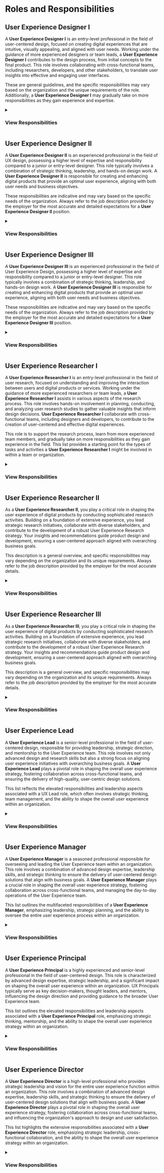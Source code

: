 # Roles and Responsibilities

## User Experience Designer I

A **User Experience Designer I** is an entry-level professional in the field of user-centered design, focused on creating digital experiences that are intuitive, visually appealing, and aligned with user needs. Working under the guidance of more experienced designers or team leads, a **User Experience Designer I** contributes to the design process, from initial concepts to the final product. This role involves collaborating with cross-functional teams, including researchers, developers, and other stakeholders, to translate user insights into effective and engaging user interfaces.

These are general guidelines, and the specific responsibilities may vary based on the organization and the unique requirements of the role. Additionally, a **User Experience Designer I** may gradually take on more responsibilities as they gain experience and expertise.

<details>

<summary><h3>View Responsibilities</h3></summary>

**User Research**
- [x] Conduct user interviews, surveys, and usability testing to gather insights.
- [x] Analyze and interpret user feedback to inform design decisions.

**Information Architecture**
- [x] Develop site maps, user flows, and wireframes to define the structure and organization of digital products.
- [x] Ensure information is presented in a clear and intuitive manner.

**Interaction Design**
- [x] Create interactive prototypes to demonstrate and test design concepts.
- [x] Define and design user interactions and workflows.

**Visual Design**
- [x] Develop visual design elements such as color schemes, typography, and iconography.
- [x] Ensure consistency in visual elements across the product.

**Collaboration**
- [x] Work closely with cross-functional teams, including product managers, developers, and other designers.
- [x] Participate in design reviews and provide constructive feedback.

**Usability Testing**
- [x] Plan and conduct usability testing sessions to evaluate design effectiveness.
- [x] Iterate on designs based on usability testing feedback.

**Accessibility**
- [x] Ensure designs comply with accessibility standards and principles.
- [x] Advocate for inclusive design practices.

**Prototyping**
- [x] Develop interactive prototypes using tools such as Sketch, Figma, or Adobe XD.
- [x] Iterate on prototypes based on feedback and testing results.

**User Persona Development**
- [x] Create user personas to represent the target audience and guide design decisions.
- [x] Consider user needs and goals throughout the design process.

**Documentation**
- [x] Prepare and maintain design documentation, including design specifications and guidelines.
- [x] Communicate design decisions and rationale effectively.

**Stay Updated on Industry Trends**
- [x] Stay informed about the latest UX design trends, tools, and methodologies.
- [x] Continuously improve skills and apply new knowledge to projects.

**Problem Solving**
- [x] Identify design challenges and propose creative solutions.
- [x] Work collaboratively to find optimal solutions to design problems.
</details>


## User Experience Designer II

A **User Experience Designer II** is an experienced professional in the field of UX design, possessing a higher level of expertise and responsibility compared to a junior or entry-level designer. This role typically involves a combination of strategic thinking, leadership, and hands-on design work. A **User Experience Designer II** is responsible for creating and enhancing digital products that provide an optimal user experience, aligning with both user needs and business objectives.

These responsibilities are indicative and may vary based on the specific needs of the organization. Always refer to the job description provided by the employer for the most accurate and detailed expectations for a **User Experience Designer II** position.

<details>

<summary><h3>View Responsibilities</h3></summary>

**User Research and Analysis**
- [ ] Lead and conduct user research activities, including interviews, surveys, and usability testing.
- [ ] Analyze and synthesize research findings to inform design decisions.

**Information Architecture and Interaction Design**
- [ ] Develop complex information architecture, user flows, and wireframes for digital products.
- [ ] Design and refine user interactions and workflows based on user feedback and usability testing.

**Visual Design Leadership**
- [ ] Lead the development of visual design elements, including color schemes, typography, and iconography.
- [ ] Ensure a cohesive and visually appealing design language across the product.

**Prototyping and High-Fidelity Mockups**
- [ ] Create interactive prototypes and high-fidelity mockups to demonstrate design concepts.
- [ ] Collaborate with development teams to ensure the feasibility of design implementations.

**Design System Contribution**
- [ ] Contribute to the development and maintenance of a design system.
- [ ] Ensure consistency and scalability of design elements across the product.

**Collaboration and Cross-Functional Communication**
- [ ] Collaborate effectively with cross-functional teams, including product managers, developers, and other designers.
- [ ] Communicate design decisions and rationale to stakeholders.

**Usability Testing and Iteration**
- [ ] Plan and lead usability testing sessions to evaluate designs.
- [ ] Iterate on designs based on user feedback and testing results.

**Accessibility and Inclusive Design**
- [ ] Ensure designs comply with accessibility standards and advocate for inclusive design practices.
- [ ] Educate team members on the importance of accessibility in design.

**User Persona Refinement**
- [ ] Refine and update user personas based on ongoing research and feedback.
- [ ] Use personas to guide design decisions and ensure a user-centered approach.

**Design Leadership**
- [ ] Provide design leadership within the team, mentoring junior designers and collaborating with other design leaders.
- [ ] Contribute to the development of design processes and methodologies.

**Strategic Design Thinking**
- [ ] Apply strategic design thinking to align design decisions with overall product and business goals.
- [ ] Participate in discussions about the long-term vision for the product.

**Continuous Learning and Professional Development**
- [ ] Stay updated on the latest trends, tools, and methodologies in UX design.
- [ ] Proactively seek opportunities for professional development and skill enhancement.

</details>


## User Experience Designer III

A **User Experience Designer III** is an experienced professional in the field of User Experience Design, possessing a higher level of expertise and responsibility compared to a junior or entry-level designer. This role typically involves a combination of strategic thinking, leadership, and hands-on design work. A **User Experience Designer III** is responsible for creating and enhancing digital products that provide an optimal user experience, aligning with both user needs and business objectives.

These responsibilities are indicative and may vary based on the specific needs of the organization. Always refer to the job description provided by the employer for the most accurate and detailed expectations for a **User Experience Designer III** position.

<details>

<summary><h3>View Responsibilities</h3></summary>

**User Research and Analysis**
- [ ] Lead and conduct user research activities, including interviews, surveys, and usability testing.
- [ ] Analyze and synthesize research findings to inform design decisions.

**Information Architecture and Interaction Design**
- [ ] Develop complex information architecture, user flows, and wireframes for digital products.
- [ ] Design and refine user interactions and workflows based on user feedback and usability testing.

**Visual Design Leadership**
- [ ] Lead the development of visual design elements, including color schemes, typography, and iconography.
- [ ] Ensure a cohesive and visually appealing design language across the product.

**Prototyping and High-Fidelity Mockups**
- [ ] Create interactive prototypes and high-fidelity mockups to demonstrate design concepts.
- [ ] Collaborate with development teams to ensure the feasibility of design implementations.

**Design System Contribution**
- [ ] Contribute to the development and maintenance of a design system.
- [ ] Ensure consistency and scalability of design elements across the product.

**Collaboration and Cross-Functional Communication**
- [ ] Collaborate effectively with cross-functional teams, including product managers, developers, and other designers.
- [ ] Communicate design decisions and rationale to stakeholders.

**Usability Testing and Iteration**
- [ ] Plan and lead usability testing sessions to evaluate designs.
- [ ] Iterate on designs based on user feedback and testing results.

**Accessibility and Inclusive Design**
- [ ] Ensure designs comply with accessibility standards and advocate for inclusive design practices.
- [ ] Educate team members on the importance of accessibility in design.

**User Persona Refinement**
- [ ] Refine and update user personas based on ongoing research and feedback.
- [ ] Use personas to guide design decisions and ensure a user-centered approach.

**Design Leadership**
- [ ] Provide design leadership within the team, mentoring junior designers and collaborating with other design leaders.
- [ ] Contribute to the development of design processes and methodologies.

**Strategic Design Thinking**
- [ ] Apply strategic design thinking to align design decisions with overall product and business goals.
- [ ] Participate in discussions about the long-term vision for the product.

**Continuous Learning and Professional Development**
- [ ] Stay updated on the latest trends, tools, and methodologies in UX design.
- [ ] Proactively seek opportunities for professional development and skill enhancement.

</details>


## User Experience Researcher I

A **User Experience Researcher I** is an entry-level professional in the field of user research, focused on understanding and improving the interaction between users and digital products or services. Working under the guidance of more experienced researchers or team leads, a **User Experience Researcher I** assists in various aspects of the research process. This role involves hands-on involvement in planning, conducting, and analyzing user research studies to gather valuable insights that inform design decisions. **User Experience Researcher I** collaborate with cross-functional teams, including designers and developers, to contribute to the creation of user-centered and effective digital experiences.


This role is to support the research process, learn from more experienced team members, and gradually take on more responsibilities as they gain experience in the field. This list provides a starting point for the types of tasks and activities a **User Experience Researcher I** might be involved in within a team or organization.

<details>
<summary><h3>View Responsibilities</h3></summary>

**User Research Planning**
- [ ] Assist in planning and conducting user research activities to gather insights.
- [ ] Collaborate with cross-functional teams to understand research objectives.

**User Interviews**
- [ ] Conduct one-on-one interviews with users to understand their needs, behaviors, and motivations.
- [ ] Document and analyze qualitative data gathered from interviews.

**Surveys and Questionnaires**
- [ ] Design and implement surveys and questionnaires to collect quantitative data.
- [ ] Analyze survey results to identify patterns and trends.

**Usability Testing**
- [ ] Plan and conduct usability testing sessions to evaluate product designs.
- [ ] Work with designers and developers to iterate on designs based on testing results.

**Contextual Inquiry**
- [ ] Conduct contextual inquiries to observe users in their natural environment.
- [ ] Gather insights into how users interact with products in real-life scenarios.

**Data Analysis**
- [ ] Analyze both qualitative and quantitative data to draw meaningful conclusions.
- [ ] Summarize research findings and present insights to the team.

**Persona Development**
- [ ] Create and maintain user personas based on research findings.
- [ ] Share personas with the team to guide design and development decisions.

**Competitive Analysis**
- [ ] Conduct competitive analysis to understand industry trends and best practices.
- [ ] Provide insights on how competitors approach user experience.

**Collaboration**
- [ ] Work closely with designers, product managers, and other team members to integrate research findings into the design process.
- [ ] Collaborate on setting research goals and priorities.

**Accessibility Research**
- [ ] Ensure that research includes considerations for accessibility and inclusivity.
- [ ] Advocate for designing products that are accessible to users with diverse needs.

**Documentation**
- [ ] Prepare and maintain detailed research documentation, including research plans, reports, and presentations.
- [ ] Communicate research findings to both technical and non-technical team members.

**Stay Updated on Research Methods**
- [ ] Stay informed about the latest UX research methods, tools, and trends.
- [ ] Continuously improve research skills and apply new knowledge to projects.

</details>

## User Experience Researcher II

As a **User Experience Researcher II**, you play a critical role in shaping the user experience of digital products by conducting sophisticated research activities. Building on a foundation of extensive experience, you lead strategic research initiatives, collaborate with diverse stakeholders, and contribute to the development of a robust User Experience Research strategy. Your insights and recommendations guide product design and development, ensuring a user-centered approach aligned with overarching business goals.

This description is a general overview, and specific responsibilities may vary depending on the organization and its unique requirements. Always refer to the job description provided by the employer for the most accurate details.

<details>

<summary><h3>View Responsibilities</h3></summary>

**Strategic Research Planning**
- [ ] Lead the planning and execution of strategic user research initiatives.
- [ ] Collaborate with stakeholders to define research goals and objectives.

**Advanced User Interviews and Moderation**
- [ ] Conduct in-depth one-on-one interviews with users to uncover nuanced insights.
- [ ] Moderate and facilitate focus groups or other advanced research methodologies.

**Advanced Usability Testing**
- [ ] Plan and lead advanced usability testing sessions, incorporating sophisticated methodologies and metrics.
- [ ] Work closely with design and development teams to implement testing feedback.

**Ethnographic Research**
- [ ] Conduct ethnographic research to observe and understand user behaviors in real-world contexts.
- [ ] Synthesize findings to inform product design and strategy.

**Longitudinal Studies**
- [ ] Plan and execute longitudinal studies to track user behavior over an extended period.
- [ ] Analyze trends and changes in user needs and attitudes.

**Cross-Functional Collaboration**
- [ ] Collaborate with cross-functional teams, including designers, developers, product managers, and other researchers.
- [ ] Communicate research findings effectively to diverse stakeholders.

**Research Strategy Development**
- [ ] Contribute to the development of a long-term UX research strategy for the organization.
- [ ] Align research efforts with overall product and business goals.

**Accessibility Research**
- [ ] Lead efforts to ensure that products are designed with accessibility in mind.
- [ ] Advocate for inclusive design practices within the organization.

**Research Process Optimization**
- [ ] Optimize and refine the UX research process, implementing best practices and methodologies.
- [ ] Contribute to the development of standardized research protocols.

**Mentorship and Leadership**
- [ ] Provide mentorship and guidance to junior researchers.
- [ ] Demonstrate leadership in the UX research team, contributing to team growth and development.

**Expertise in Research Tools and Technologies**
- [ ] Stay up-to-date with the latest research tools and technologies.
- [ ] Provide recommendations on tool adoption and usage to enhance research capabilities.

**Thought Leadership**
- [ ] Contribute to thought leadership in the UX research field through articles, presentations, or participation in conferences.
</details>


## User Experience Researcher III

As a **User Experience Researcher III**, you play a critical role in shaping the user experience of digital products by conducting sophisticated research activities. Building on a foundation of extensive experience, you lead strategic research initiatives, collaborate with diverse stakeholders, and contribute to the development of a robust User Experience Research strategy. Your insights and recommendations guide product design and development, ensuring a user-centered approach aligned with overarching business goals.

This description is a general overview, and specific responsibilities may vary depending on the organization and its unique requirements. Always refer to the job description provided by the employer for the most accurate details.

<details>

<summary><h3>View Responsibilities</h3></summary>

**Strategic Research Planning**
- [ ] Lead the planning and execution of strategic user research initiatives.
- [ ] Collaborate with stakeholders to define research goals and objectives.

**Advanced User Interviews and Moderation**
- [ ] Conduct in-depth one-on-one interviews with users to uncover nuanced insights.
- [ ] Moderate and facilitate focus groups or other advanced research methodologies.

**Advanced Usability Testing**
- [ ] Plan and lead advanced usability testing sessions, incorporating sophisticated methodologies and metrics.
- [ ] Work closely with design and development teams to implement testing feedback.

**Ethnographic Research**
- [ ] Conduct ethnographic research to observe and understand user behaviors in real-world contexts.
- [ ] Synthesize findings to inform product design and strategy.

**Longitudinal Studies**
- [ ] Plan and execute longitudinal studies to track user behavior over an extended period.
- [ ] Analyze trends and changes in user needs and attitudes.

**Cross-Functional Collaboration**
- [ ] Collaborate with cross-functional teams, including designers, developers, product managers, and other researchers.
- [ ] Communicate research findings effectively to diverse stakeholders.

**Research Strategy Development**
- [ ] Contribute to the development of a long-term UX research strategy for the organization.
- [ ] Align research efforts with overall product and business goals.

**Accessibility Research**
- [ ] Lead efforts to ensure that products are designed with accessibility in mind.
- [ ] Advocate for inclusive design practices within the organization.

**Research Process Optimization**
- [ ] Optimize and refine the UX research process, implementing best practices and methodologies.
- [ ] Contribute to the development of standardized research protocols.

**Mentorship and Leadership**
- [ ] Provide mentorship and guidance to junior researchers.
- [ ] Demonstrate leadership in the UX research team, contributing to team growth and development.

**Expertise in Research Tools and Technologies**
- [ ] Stay up-to-date with the latest research tools and technologies.
- [ ] Provide recommendations on tool adoption and usage to enhance research capabilities.

**Thought Leadership**
- [ ] Contribute to thought leadership in the UX research field through articles, presentations, or participation in conferences.
</details>


## User Experience Lead

A **User Experience Lead** is a senior-level professional in the field of user-centered design, responsible for providing leadership, strategic direction, and mentorship to the User Experience team. This role involves not only advanced design and research skills but also a strong focus on aligning user experience initiatives with overarching business goals. A **User Experience Lead** plays a pivotal role in shaping the overall user experience strategy, fostering collaboration across cross-functional teams, and ensuring the delivery of high-quality, user-centric design solutions.

This list reflects the elevated responsibilities and leadership aspects associated with a UX Lead role, which often involves strategic thinking, team management, and the ability to shape the overall user experience within an organization.

<details>
<summary><h3>View Responsibilities</h3></summary>

**Leadership and Team Management**
- [ ] Provide leadership and direction to the UX team, ensuring cohesion and collaboration.
- [ ] Mentor and guide team members, fostering professional growth and development.

**Strategic Design Thinking**
- [ ] Contribute to the development and execution of the overall UX strategy for products and services.
- [ ] Align design decisions with overarching business goals and user needs.

**Project and Program Leadership**
- [ ] Lead the design process for large-scale projects or programs, overseeing multiple aspects of UX design.

**Cross-Functional Collaboration**
- [ ] Collaborate closely with product managers, developers, and other stakeholders to integrate user-centered design principles into the overall product development process.
- [ ] Ensure alignment between design, development, and business objectives.

**User Research Leadership**
- [ ] Lead and oversee advanced user research activities, ensuring comprehensive insights into user behavior, preferences, and needs.
- [ ] Drive the development of user personas and journey maps.

**Information Architecture Mastery**
- [ ] Lead the development of sophisticated information architecture strategies, ensuring optimal content organization and navigation.

**Advanced Wireframing and Prototyping**
- [ ] Drive the creation of high-fidelity wireframes and interactive prototypes to communicate complex design concepts effectively.

**Visual Design Leadership**
- [ ] Lead the creation of visually appealing and consistent interfaces, setting and maintaining high design standards.

**Usability Testing Strategy**
- [ ] Develop and execute advanced usability testing strategies, incorporating remote testing, A/B testing, and other methodologies.
- [ ] Analyze and interpret user feedback to drive iterative design improvements.

**Design System Ownership**
- [ ] Own and contribute to the development and evolution of the organization's design system, ensuring consistency across products.

**Advocacy for Accessibility and Inclusivity**
- [ ] Advocate for and ensure the implementation of advanced accessibility standards in design to cater to diverse user needs.

**Client and Stakeholder Communication**
- [ ] Effectively communicate design strategies, decisions, and project progress to clients and stakeholders.
- [ ] Present design concepts and rationales in a compelling manner to gain support and alignment.

**Innovation and Emerging Technologies**
- [ ] Stay at the forefront of design trends and emerging technologies, introducing innovative concepts into design solutions.

**Continuous Learning and Professional Development**
- [ ] Proactively seek opportunities for professional development and contribute to the growth of the UX community within and beyond the organization.

**User-Centered Design Advocacy**
- [ ] Act as a strong advocate for user-centered design principles, ensuring they are embedded in the organization's culture.

**Executive Level Communication**
- [ ] Communicate with executive leadership, providing insights into the value and impact of user experience on business objectives.

**Strategic Partnerships**
- [ ] Build strategic partnerships with external organizations, agencies, or design communities to stay informed and enhance collaboration.

**Budget and Resource Management**
- [ ] Manage UX project budgets and allocate resources effectively to meet project goals.

**Quality Assurance**
- [ ] Oversee and ensure the quality of UX deliverables, ensuring they meet high standards of usability and design excellence.

**Thought Leadership**
- [ ] Contribute to thought leadership within the UX field, sharing insights through articles, presentations, or participation in industry events.
</details>

## User Experience Manager

A **User Experience Manager** is a seasoned professional responsible for overseeing and leading the User Experience team within an organization. This role involves a combination of advanced design expertise, leadership skills, and strategic thinking to ensure the delivery of user-centered design solutions that align with business goals. A **User Experience Manager** plays a crucial role in shaping the overall user experience strategy, fostering collaboration across cross-functional teams, and managing the day-to-day operations of the User Experience team.

This list outlines the multifaceted responsibilities of a **User Experience Manager**, emphasizing leadership, strategic planning, and the ability to oversee the entire user experience process within an organization.

<details>
<summary><h3>View Responsibilities</h3></summary>

**Team Leadership**
- [ ] Lead and manage the UX team, providing guidance, mentorship, and support to team members.
- [ ] Foster a collaborative and innovative team culture.

**Strategic Design Thinking**
- [ ] Develop and execute the overall UX strategy, aligning design decisions with business goals and user needs.
- [ ] Contribute to the long-term vision for user experience within the organization.

**Project and Program Oversight**
- [ ] Oversee the design process for multiple projects or programs, ensuring cohesion and alignment with strategic objectives.
- [ ] Provide leadership in setting project priorities and goals.

**Cross-Functional Collaboration**
- [ ] Collaborate closely with product managers, developers, and other stakeholders to integrate user-centered design principles into the overall product development process.
- [ ] Ensure alignment between design, development, and business objectives.

**Resource Planning and Allocation**
- [ ] Manage the allocation of resources within the UX team to meet project goals and timelines.
- [ ] Assess staffing needs and recruit or hire additional team members as necessary.

**Budget Management**
- [ ] Manage the UX project budgets effectively, ensuring efficient use of resources and adherence to financial constraints.

**Quality Assurance**
- [ ] Oversee the quality of UX deliverables, ensuring they meet high standards of usability and design excellence.
- [ ] Conduct regular reviews and provide constructive feedback to team members.

**Strategic Partnerships**
- [ ] Build and maintain strategic partnerships with internal and external stakeholders, including clients, executives, and cross-functional teams.

**User Research Leadership**
- [ ] Provide strategic direction for user research activities, ensuring comprehensive insights into user behavior, preferences, and needs.
- [ ] Drive the development of user personas and journey maps.

**Information Architecture and Design System Oversight**
- [ ] Oversee the development and maintenance of information architecture strategies and design systems to ensure consistency across products.

**Accessibility Advocacy**
- [ ] Advocate for and ensure the implementation of accessibility standards in design to cater to diverse user needs.

**Client and Stakeholder Communication**
- [ ] Effectively communicate UX strategies, decisions, and project progress to clients and stakeholders.
- [ ] Present design concepts and rationales in a compelling manner to gain support and alignment.

**Talent Development**
- [ ] Identify training and development opportunities for team members.
- [ ] Foster a culture of continuous learning and professional growth within the UX team.

**Executive Level Communication**
- [ ] Communicate with executive leadership, providing insights into the value and impact of user experience on business objectives.

**Continuous Learning and Industry Trends**
- [ ] Stay informed about industry trends, emerging technologies, and design best practices.
- [ ] Contribute to thought leadership within the UX field through articles, presentations, or participation in industry events.

**Metrics and KPIs**
- [ ] Define and track key performance indicators (KPIs) to measure the success of UX initiatives.
- [ ] Use data and analytics to inform decision-making and iterate on design strategies.

**Problem-Solving and Conflict Resolution**
- [ ] Address challenges and conflicts within the team, fostering a positive and collaborative work environment.
- [ ] Use problem-solving skills to navigate complex design and team management issues.

</details>

## User Experience Principal

A **User Experience Principal** is a highly experienced and senior-level professional in the field of user-centered design. This role is characterized by advanced design expertise, strategic leadership, and a significant impact on shaping the overall user experience within an organization. UX Principals typically serve as key decision-makers, thought leaders, and mentors, influencing the design direction and providing guidance to the broader User Experience team.

This list outlines the elevated responsibilities and leadership aspects associated with a **User Experience Principal** role, emphasizing strategic thinking, mentorship, and the ability to shape the overall user experience strategy within an organization.

<details>

<summary><h3>View Responsibilities</h3></summary>

**Strategic Design Leadership**
- [ ] Provide strategic direction for the overall UX strategy, aligning design decisions with business goals and user needs.
- [ ] Contribute to the long-term vision for user experience across products and services.

**Thought Leadership**
- [ ] Act as a thought leader in the field of UX design, staying abreast of industry trends, emerging technologies, and best practices.
- [ ] Share insights through articles, presentations, or participation in industry events.

**Mentorship and Talent Development**
- [ ] Mentor and guide junior and mid-level UX professionals, fostering their professional growth.
- [ ] Contribute to the overall talent development and succession planning within the UX team.

**Cross-Functional Collaboration**
- [ ] Collaborate closely with executive leadership, product managers, developers, and other stakeholders to integrate user-centered design principles into the organization's overall strategy.
- [ ] Ensure alignment between design, development, and business objectives.

**Project and Program Leadership**
- [ ] Provide leadership for large-scale projects or programs, overseeing multiple aspects of UX design.
- [ ] Set project priorities, goals, and ensure the delivery of high-quality design solutions.

**Innovative Design Solutions**
- [ ] Drive the creation of innovative and cutting-edge design solutions, pushing the boundaries of user experience design.
- [ ] Introduce new design concepts and methodologies to elevate the quality of design deliverables.

**User Research Leadership**
- [ ] Provide strategic direction for user research activities, ensuring comprehensive insights into user behavior, preferences, and needs.
- [ ] Drive the development of advanced user personas, journey maps, and research methodologies.

**Information Architecture and Design System Leadership**
- [ ] Oversee the development and maintenance of advanced information architecture strategies and design systems to ensure consistency across products.

**Client and Stakeholder Interaction**
- [ ] Engage with clients and stakeholders at a strategic level, providing insights into the value and impact of user experience on business objectives.
- [ ] Present UX strategies and outcomes to executive stakeholders.

**Metrics and KPIs**
- [ ] Define and track key performance indicators (KPIs) to measure the success of UX initiatives.
- [ ] Use data and analytics to inform decision-making and iterate on design strategies.

**Quality Assurance**
- [ ] Oversee the quality of UX deliverables, ensuring they meet high standards of usability and design excellence.
- [ ] Conduct regular reviews and provide strategic feedback to the UX team.

**Budget Oversight**
- [ ] Manage the UX project budgets effectively, ensuring efficient use of resources and adherence to financial constraints.

**Accessibility Advocacy**
- [ ] Advocate for and ensure the implementation of advanced accessibility standards in design to cater to diverse user needs.

**Continuous Learning and Industry Trends**
- [ ] Stay informed about industry trends, emerging technologies, and design best practices.
- [ ] Contribute to thought leadership within the UX field through articles, presentations, or participation in industry events.

**Problem-Solving and Conflict Resolution**
- [ ] Address complex challenges and conflicts within the team or projects, using advanced problem-solving skills.
- [ ] Foster a positive and collaborative work environment.

</details>

## User Experience Director

A **User Experience Director** is a high-level professional who provides strategic leadership and vision for the entire user experience function within an organization. This role involves a combination of advanced design expertise, leadership skills, and strategic thinking to ensure the delivery of user-centered design solutions that align with business goals. A **User Experience Director** plays a pivotal role in shaping the overall user experience strategy, fostering collaboration across cross-functional teams, and influencing the organization's approach to design and user satisfaction.

This list highlights the extensive responsibilities associated with a **User Experience Director** role, emphasizing strategic leadership, cross-functional collaboration, and the ability to shape the overall user experience strategy within an organization.

<details>

<summary><h3>View Responsibilities</h3></summary>

**Leadership and Vision**
Provide visionary leadership for the UX team, setting strategic goals and defining the overall direction of user experience initiatives.

**Team Management**
- [ ] Lead and manage a team of UX professionals, providing guidance, mentorship, and support.
- [ ] Foster a culture of collaboration, innovation, and continuous improvement within the team.

**Strategic Design Thinking**
- [ ] Develop and execute a comprehensive UX strategy aligned with organizational goals and user needs.
- [ ] Contribute to the long-term vision for user experience across products and services.

**Cross-Functional Collaboration**
- [ ] Collaborate with executive leadership, product managers, developers, and other stakeholders to integrate user-centered design principles into the organization's overall strategy.
- [ ] Ensure alignment between design, development, and business objectives.

**Resource Planning and Allocation**
- [ ] Manage the allocation of resources within the UX team to meet project goals and timelines.
- [ ] Assess staffing needs and recruit or hire additional team members as necessary.

**Budget Oversight**
- [ ] Manage the UX project budgets effectively, ensuring efficient use of resources and adherence to financial constraints.

**Quality Assurance**
- [ ] Oversee the quality of UX deliverables, ensuring they meet high standards of usability and design excellence.
- [ ] Conduct regular reviews and provide strategic feedback to team members.

**Strategic Partnerships**
- [ ] Build and maintain strategic partnerships with internal and external stakeholders, including clients, executives, and cross-functional teams.

**User Research Leadership**
- [ ] Provide strategic direction for user research activities, ensuring comprehensive insights into user behavior, preferences, and needs.
- [ ] Drive the development of user personas and journey maps.

**Information Architecture and Design System Oversight**
- [ ] Oversee the development and maintenance of information architecture strategies and design systems to ensure consistency across products.

**Accessibility Advocacy**
- [ ] Advocate for and ensure the implementation of accessibility standards in design to cater to diverse user needs.

**Client and Stakeholder Communication**
- [ ] Effectively communicate UX strategies, decisions, and project progress to clients and stakeholders.
- [ ] Present design concepts and rationales in a compelling manner to gain support and alignment.

**Talent Development and Recruitment**
- [ ] Identify training and development opportunities for team members.
- [ ] Recruit and hire top talent to build a high-performing UX team.

**Executive Level Communication**
- [ ] Communicate with executive leadership, providing insights into the value and impact of user experience on business objectives.
- [ ] Present UX strategies and outcomes to executive stakeholders.

**Continuous Learning and Industry Trends**
- [ ] Stay informed about industry trends, emerging technologies, and design best practices.
- [ ] Contribute to thought leadership within the UX field through articles, presentations, or participation in industry events.

**Metrics and KPIs**
- [ ] Define and track key performance indicators (KPIs) to measure the success of UX initiatives.
- [ ] Use data and analytics to inform decision-making and iterate on design strategies.

**Problem-Solving and Conflict Resolution**
- [ ] Address challenges and conflicts within the team, fostering a positive and collaborative work environment.
- [ ] Use problem-solving skills to navigate complex design and team management issues.

**Organizational Impact**
- [ ] Influence and drive the integration of user experience principles at the organizational level.
- [ ] Advocate for a user-centric culture within the entire company.

</details>



